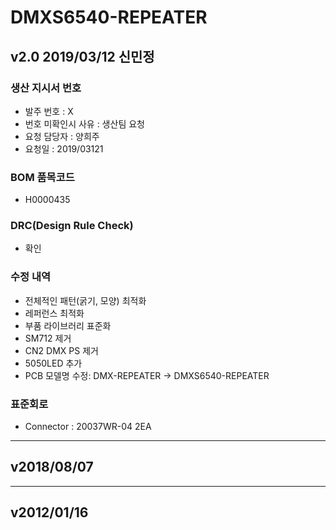 # DMXS6540-REPEATER

## v2.0 2019/03/12 신민정

### 생산 지시서 번호
* 발주 번호 : X
* 번호 미확인시 사유 : 생산팀 요청
* 요청 담당자 : 양희주
* 요청일 : 2019/03121

### BOM 품목코드
* H0000435

### DRC(Design Rule Check)
* 확인

### 수정 내역
* 전체적인 패턴(굵기, 모양) 최적화
* 레퍼런스 최적화
* 부품 라이브러리 표준화
* SM712 제거
* CN2 DMX PS 제거
* 5050LED 추가
* PCB 모델명 수정: DMX-REPEATER → DMXS6540-REPEATER

### 표준회로
* Connector : 20037WR-04 2EA

----------

## v2018/08/07

----------

## v2012/01/16
